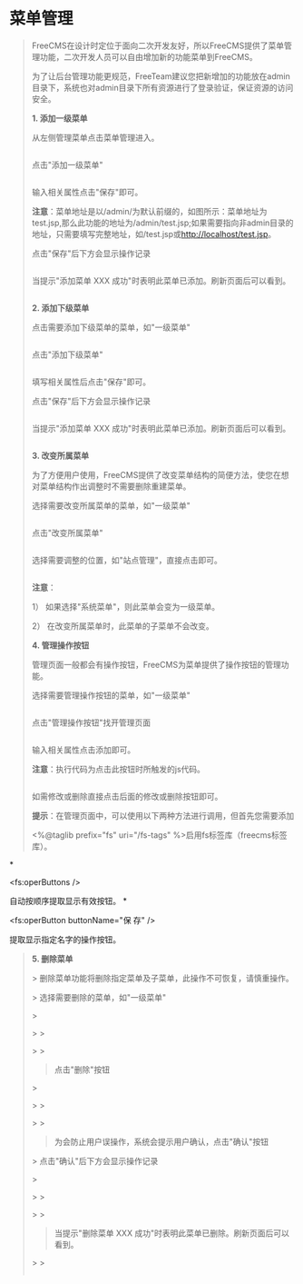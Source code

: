 # 菜单管理 #

<p>
<blockquote><span>FreeCMS</span><span>在设计时定位于面向二次开发友好，所以<span>FreeCMS</span>提供了菜单管理功能，二次开发人员可以自由增加新的功能菜单到<span>FreeCMS</span>。</span></p>
<p>
<span>为了让后台管理功能更规范，<span>FreeTeam</span>建议您把新增加的功能放在<span>admin</span>目录下，系统也对<span>admin</span>目录下所有资源进行了登录验证，保证资源的访问安全。</span></p>
<p>
<b><span><span>1.<span>  </span></span></span></b><b><span>添加一级菜单</span></b></p>
<p>
<span>从左侧管理菜单点击菜单管理进入。</span></p>
<p>
<span><a href='http://static.oschina.net/uploads/space/2012/1220/212341_51M3_916014.png'><img src='http://static.oschina.net/uploads/space/2012/1220/212341_51M3_916014.png' alt='' /></a></span></p>
<p>
<blockquote></p>
<p>
</blockquote><span>点击"添加一级菜单"</span></p>
<p>
<span><a href='http://static.oschina.net/uploads/space/2012/1220/212404_5mtN_916014.png'><img src='http://static.oschina.net/uploads/space/2012/1220/212404_5mtN_916014.png' alt='' /></a></span></p>
<p>
<blockquote></p>
<p>
</blockquote><span>输入相关属性点击"保存"即可。</span></p>
<p>
<b><span>注意</span></b><span>：菜单地址是以<span>/admin/</span>为默认前缀的，如图所示：菜单地址为<span>test.jsp,</span>那么此功能的地址为<span>/admin/test.jsp;</span>如果需要指向非<span>admin</span>目录的地址，只需要填写完整地址，如<span>/test.jsp</span>或<span><a href='http://localhost/test.jsp'>http://localhost/test.jsp</a></span>。</span></p>
<p>
<span>点击"保存"后下方会显示操作记录</span></p>
<p>
<span><a href='http://static.oschina.net/uploads/space/2012/1220/212426_rktV_916014.png'><img src='http://static.oschina.net/uploads/space/2012/1220/212426_rktV_916014.png' alt='' /></a></span></p>
<p>
<blockquote></p>
<p>
</blockquote><span>当提示<span>"</span>添加菜单<span> XXX </span>成功<span>"</span>时表明此菜单已添加。刷新页面后可以看到。</span></p>
<p>
<span><a href='http://static.oschina.net/uploads/space/2012/1220/212458_Az0a_916014.png'><img src='http://static.oschina.net/uploads/space/2012/1220/212458_Az0a_916014.png' alt='' /></a></span></p>
<p>
<blockquote></p>
<p>
</blockquote><b><span><span>2.<span>  </span></span></span></b><b><span>添加下级菜单</span></b></p>
<p>
<span>点击需要添加下级菜单的菜单，如"一级菜单"</span></p>
<p>
<span><a href='http://static.oschina.net/uploads/space/2012/1220/212520_o5ai_916014.png'><img src='http://static.oschina.net/uploads/space/2012/1220/212520_o5ai_916014.png' alt='' /></a></span></p>
<p>
<blockquote></p>
<p>
</blockquote><span>点击"添加下级菜单"</span></p>
<p>
<a href='http://static.oschina.net/uploads/space/2012/1220/212603_AQV1_916014.png'><img src='http://static.oschina.net/uploads/space/2012/1220/212603_AQV1_916014.png' alt='' /></a></p>
<p>
<blockquote></p>
<p>
</p>
<p>
</blockquote><span>填写相关属性后点击"保存"即可。</span></p>
<p>
<span>点击"保存"后下方会显示操作记录</span></p>
<p>
<a href='http://static.oschina.net/uploads/space/2012/1220/212622_wQxD_916014.png'><img src='http://static.oschina.net/uploads/space/2012/1220/212622_wQxD_916014.png' alt='' /></a></p>
<p>
<blockquote></p>
<p>
</p>
<p>
</blockquote><span>当提示<span>"</span>添加菜单<span> XXX </span>成功<span>"</span>时表明此菜单已添加。刷新页面后可以看到。</span></p>
<p>
<a href='http://static.oschina.net/uploads/space/2012/1220/212641_SeR0_916014.png'><img src='http://static.oschina.net/uploads/space/2012/1220/212641_SeR0_916014.png' alt='' /></a></p>
<p>
<blockquote></p>
<p>
</p>
<p>
</blockquote><b><span><span>3.<span>  </span></span></span></b><b><span>改变所属菜单</span></b></p>
<p>
<span>为了方便用户使用，<span>FreeCMS</span>提供了改变菜单结构的简便方法，使您在想对菜单结构作出调整时不需要删除重建菜单。</span></p>
<p>
<span>选择需要改变所属菜单的菜单，如"一级菜单"</span></p>
<p>
<a href='http://static.oschina.net/uploads/space/2012/1220/212719_dXM7_916014.png'><img src='http://static.oschina.net/uploads/space/2012/1220/212719_dXM7_916014.png' alt='' /></a></p>
<p>
<blockquote></p>
<p>
</p>
<p>
</blockquote><span>点击"改变所属菜单"</span></p>
<p>
<a href='http://static.oschina.net/uploads/space/2012/1220/212744_4awC_916014.png'><img src='http://static.oschina.net/uploads/space/2012/1220/212744_4awC_916014.png' alt='' /></a></p>
<p>
<blockquote></p>
<p>
</p>
<p>
</blockquote><span>选择需要调整的位置，如"站点管理"，直接点击即可。</span></p>
<p>
<a href='http://static.oschina.net/uploads/space/2012/1220/212809_puqX_916014.png'><img src='http://static.oschina.net/uploads/space/2012/1220/212809_puqX_916014.png' alt='' /></a></p>
<p>
<blockquote></p>
<p>
</blockquote><b><span>注意</span></b><span>：</span></p>
<p>
<span><span>1）<span> </span></span></span><span>如果选择"系统菜单"，则此菜单会变为一级菜单。</span></p>
<p>
<span><span>2）<span> </span></span></span><span>在改变所属菜单时，此菜单的子菜单不会改变。</span></p>
<p>
<b><span><span>4.<span>  </span></span></span></b><b><span>管理操作按钮</span></b></p>
<p>
<span>管理页面一般都会有操作按钮，<span>FreeCMS</span>为菜单提供了操作按钮的管理功能。</span></p>
<p>
<span>选择需要管理操作按钮的菜单，如"一级菜单"</span></p>
<p>
<a href='http://static.oschina.net/uploads/space/2012/1220/212857_jgZI_916014.png'><img src='http://static.oschina.net/uploads/space/2012/1220/212857_jgZI_916014.png' alt='' /></a></p>
<p>
<blockquote></p>
<p>
</p>
<p>
</blockquote><span>点击"管理操作按钮"找开管理页面</span></p>
<p>
<a href='http://static.oschina.net/uploads/space/2012/1220/212918_b1hy_916014.png'><img src='http://static.oschina.net/uploads/space/2012/1220/212918_b1hy_916014.png' alt='' /></a></p>
<p>
<blockquote></p>
<p>
</p>
<p>
</blockquote><span>输入相关属性点击添加即可。</span></p>
<p>
<b><span>注意</span></b><span>：执行代码为点击此按钮时所触发的</span><span>js</span><span>代码。</span></p>
<p>
<a href='http://static.oschina.net/uploads/space/2012/1220/212947_XRog_916014.png'><img src='http://static.oschina.net/uploads/space/2012/1220/212947_XRog_916014.png' alt='' /></a></p>
<p>
<blockquote></p>
<p>
</p>
<p>
</p>
<p>
</blockquote><span>如需修改或删除直接点击后面的修改或删除按钮即可。</span></p>
<p>
<b><span>提示</span></b><span>：在管理页面中，可以使用以下两种方法进行调用，但首先您需要添加</span></p>
<p>
<span><%@taglib prefix="fs" uri="/fs-tags" %></span><span>启用<span>fs</span>标签库（<span>freecms</span>标签库）。</span></p>
</blockquote>  * 

&lt;fs:operButtons /&gt;

自动按顺序提取显示有效按钮。
  * 

&lt;fs:operButton buttonName="保 存" /&gt;

提取显示指定名字的操作按钮。
<p>
</li></ul><blockquote><b><span><span>5.<span>  </span></span></span></b><b><span>删除菜单</span></b></p>
<p>
> <span>删除菜单功能将删除指定菜单及子菜单，此操作不可恢复，请慎重操作。</span></p>
<p>
> <span>选择需要删除的菜单，如"一级菜单"</span></p>
<p>
> <a href='http://static.oschina.net/uploads/space/2012/1220/213018_A7Iw_916014.png'><img src='http://static.oschina.net/uploads/space/2012/1220/213018_A7Iw_916014.png' alt='' /></a></p>
<p>
> > </p>
<p>
> > </p>
<p>

> <span>点击"删除"按钮</span></p>
<p>
> <a href='http://static.oschina.net/uploads/space/2012/1220/213041_EaKq_916014.png'><img src='http://static.oschina.net/uploads/space/2012/1220/213041_EaKq_916014.png' alt='' /></a></p>
<p>
> > </p>
<p>
> > </p>
<p>

> <span>为会防止用户误操作，系统会提示用户确认，点击"确认"按钮</span></p>
<p>
> <span>点击"确认"后下方会显示操作记录</span></p>
<p>
> <a href='http://static.oschina.net/uploads/space/2012/1220/213105_mtXE_916014.png'><img src='http://static.oschina.net/uploads/space/2012/1220/213105_mtXE_916014.png' alt='' /></a></p>
<p>
> > </p>
<p>
> > </p>
<p>

> <span>当提示<span>"</span>删除菜单<span> XXX </span>成功<span>"</span>时表明此菜单已删除。刷新页面后可以看到。</span></p>
<p>
> > </p>
<p>

> <a href='http://static.oschina.net/uploads/space/2012/1220/213134_s9Fs_916014.png'><img src='http://static.oschina.net/uploads/space/2012/1220/213134_s9Fs_916014.png' alt='' /></a></p>